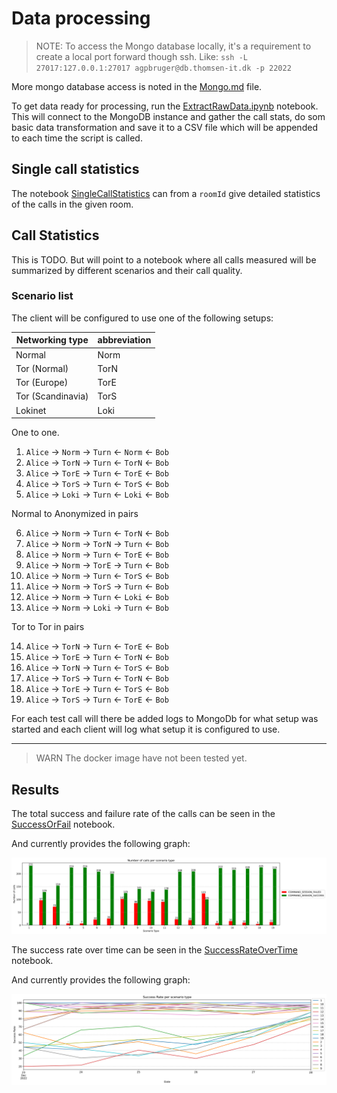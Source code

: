 # Data processing

> NOTE: To access the Mongo database locally, it's a requirement to create a local port forward though ssh. Like: `ssh -L 27017:127.0.0.1:27017 agpbruger@db.thomsen-it.dk -p 22022`

More mongo database access is noted in the [Mongo.md](./Mongo.md) file.

To get data ready for processing, run the [ExtractRawData.ipynb](./ExtractRawData.ipynb) notebook. This will connect to the MongoDB instance and gather the call stats, do som basic data transformation and save it to a CSV file which will be appended to each time the script is called.

## Single call statistics

The notebook [SingleCallStatistics](./SingleCallStatistics.ipynb) can from a `roomId` give detailed statistics of the calls in the given room.

## Call Statistics

This is TODO. But will point to a notebook where all calls measured will be summarized by different scenarios and their call quality.

### Scenario list

The client will be configured to use one of the following setups:

Networking type   | abbreviation
---               | ---
Normal            | Norm
Tor (Normal)      | TorN
Tor (Europe)      | TorE
Tor (Scandinavia) | TorS
Lokinet           | Loki

One to one.

1.  `Alice` &rarr; `Norm` &rarr; `Turn` &larr; `Norm` &larr; `Bob`
2.  `Alice` &rarr; `TorN` &rarr; `Turn` &larr; `TorN` &larr; `Bob`
3.  `Alice` &rarr; `TorE` &rarr; `Turn` &larr; `TorE` &larr; `Bob`
4.  `Alice` &rarr; `TorS` &rarr; `Turn` &larr; `TorS` &larr; `Bob`
5.  `Alice` &rarr; `Loki` &rarr; `Turn` &larr; `Loki` &larr; `Bob`

Normal to Anonymized in pairs

6.  `Alice` &rarr; `Norm` &rarr; `Turn` &larr; `TorN` &larr; `Bob`
7.  `Alice` &rarr; `Norm` &rarr; `TorN` &rarr; `Turn` &larr; `Bob`
8.  `Alice` &rarr; `Norm` &rarr; `Turn` &larr; `TorE` &larr; `Bob`
9.  `Alice` &rarr; `Norm` &rarr; `TorE` &rarr; `Turn` &larr; `Bob`
10. `Alice` &rarr; `Norm` &rarr; `Turn` &larr; `TorS` &larr; `Bob`
11. `Alice` &rarr; `Norm` &rarr; `TorS` &rarr; `Turn` &larr; `Bob`
12. `Alice` &rarr; `Norm` &rarr; `Turn` &larr; `Loki` &larr; `Bob`
13. `Alice` &rarr; `Norm` &rarr; `Loki` &rarr; `Turn` &larr; `Bob`


Tor to Tor in pairs

14. `Alice` &rarr; `TorN` &rarr; `Turn` &larr; `TorE` &larr; `Bob`
15. `Alice` &rarr; `TorE` &rarr; `Turn` &larr; `TorN` &larr; `Bob`
16. `Alice` &rarr; `TorN` &rarr; `Turn` &larr; `TorS` &larr; `Bob`
17. `Alice` &rarr; `TorS` &rarr; `Turn` &larr; `TorN` &larr; `Bob`
18. `Alice` &rarr; `TorE` &rarr; `Turn` &larr; `TorS` &larr; `Bob`
19. `Alice` &rarr; `TorS` &rarr; `Turn` &larr; `TorE` &larr; `Bob`

For each test call will there be added logs to MongoDb for what setup was started and each client will log what setup it is configured to use.

---

> WARN The docker image have not been tested yet.

## Results

The total success and failure rate of the calls can be seen in the [SuccessOrFail](./SuccessOrFail.ipynb) notebook.

And currently provides the following graph:

![Success or fail](./output_folder/SuccessOrFail.svg)

The success rate over time can be seen in the [SuccessRateOverTime](./SuccessRateOverTime.ipynb) notebook.

And currently provides the following graph:

![Success rate over time](./output_folder/SuccessRateOverTime.svg)